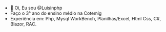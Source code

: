 - 👋 Oi, Eu sou @Luisinphp
- Faço o 3° ano do ensino médio na Cotemig
- Experiência em: Php, Mysql WorkBench, Planilhas/Excel, Html Css, C#, Blazor, RAC.
<!---
Luisinphp/Luisinphp is a ✨ special ✨ repository because its `README.md` (this file) appears on your GitHub profile.
You can click the Preview link to take a look at your changes.
--->
